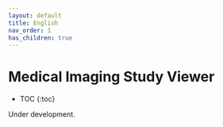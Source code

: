 ```yaml
---
layout: default
title: English
nav_order: 1
has_children: true
---
```


<h1>Medical Imaging Study Viewer</h1>

* TOC
{:toc}

Under development.
